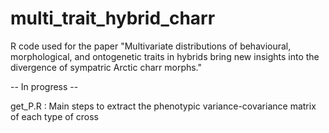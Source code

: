 # multi_trait_hybrid_charr
R code used for the paper "Multivariate distributions of behavioural, morphological, and ontogenetic  traits in hybrids bring new insights into the divergence of sympatric Arctic charr morphs."

-- In progress -- 

get_P.R : Main steps to extract the phenotypic variance-covariance matrix of each type of cross


